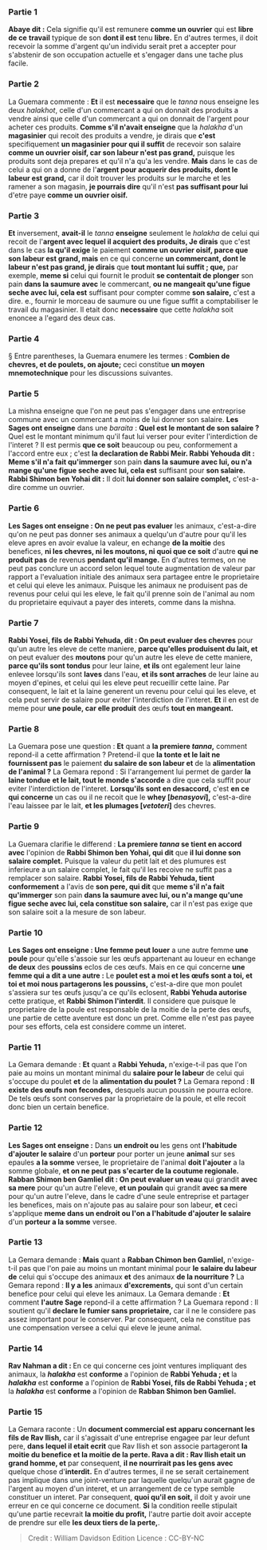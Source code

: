 
### Partie 1
<b>Abaye dit :</b> Cela signifie qu'il est remunere <b>comme un ouvrier</b> qui est <b>libre de ce</b> <b>travail</b> typique de son <b>dont il est</b> tenu <b>libre.</b> En d'autres termes, il doit recevoir la somme d'argent qu'un individu serait pret a accepter pour s'abstenir de son occupation actuelle et s'engager dans une tache plus facile.

### Partie 2
La Guemara commente : <b>Et</b> il est <b>necessaire</b> que le <i>tanna</i> nous enseigne les deux <i>halakhot</i>, celle d'un commercant a qui on donnait des produits a vendre ainsi que celle d'un commercant a qui on donnait de l'argent pour acheter ces produits. <b>Comme s'il n'avait enseigne</b> que la <i>halakha</i> d'un <b>magasinier</b> qui recoit des produits a vendre, je dirais que <b>c'est</b> specifiquement <b>un magasinier pour qui il suffit</b> de recevoir son salaire <b>comme un ouvrier oisif, car son labeur n'est pas grand,</b> puisque les produits sont deja prepares et qu'il n'a qu'a les vendre. <b>Mais</b> dans le cas de celui a qui on a donne de l'<b>argent pour acquerir des produits, dont le labeur est grand,</b> car il doit trouver les produits sur le marche et les ramener a son magasin, <b>je pourrais dire</b> qu'il n'est <b>pas suffisant pour lui</b> d'etre paye <b>comme un ouvrier oisif.</b>

### Partie 3
<b>Et</b> inversement, <b>avait-il</b> le <i>tanna</i> <b>enseigne</b> seulement le <i>halakha</i> de celui qui recoit de l'<b>argent avec lequel il acquiert des produits, Je dirais</b> que c'est dans le cas <b>la qu'il exige</b> le paiement <b>comme un ouvrier oisif, parce que son labeur est grand, mais</b> en ce qui concerne <b>un commercant, dont le labeur n'est pas grand, je dirais</b> que <b>tout montant lui suffit ; que,</b> par exemple, <b>meme si</b> celui qui fournit le produit <b>se contentait de plonger</b> son pain <b>dans la saumure avec</b> le commercant, <b>ou ne mangeait qu'une figue seche avec lui, cela est</b> suffisant pour compter comme <b>son salaire,</b> c'est a dire. e., fournir le morceau de saumure ou une figue suffit a comptabiliser le travail du magasinier. Il etait donc <b>necessaire</b> que cette <i>halakha</i> soit enoncee a l'egard des deux cas.

### Partie 4
§ Entre parentheses, la Guemara enumere les termes : <b>Combien de chevres, et de poulets, on ajoute;</b> ceci constitue <b>un moyen mnemotechnique</b> pour les discussions suivantes.

### Partie 5
La mishna enseigne que l'on ne peut pas s'engager dans une entreprise commune avec un commercant a moins de lui donner son salaire. <b>Les Sages ont enseigne</b> dans une <i>baraita</i> : <b>Quel est le montant de son salaire ?</b> Quel est le montant minimum qu'il faut lui verser pour eviter l'interdiction de l'interet ? Il est permis <b>que ce soit</b> beaucoup ou peu,</b> conformement a l'accord entre eux ; c'est <b>la declaration de Rabbi Meir. Rabbi Yehouda dit : Meme s'il n'a fait qu'immerger</b> son pain <b>dans la saumure avec lui, ou n'a mange qu'une figue seche avec lui, cela est</b> suffisant pour <b>son salaire. Rabbi Shimon ben Yohai dit :</b> Il doit <b>lui donner son salaire complet,</b> c'est-a-dire comme un ouvrier.

### Partie 6
<b>Les Sages ont enseigne : On ne peut pas evaluer</b> les animaux, c'est-a-dire qu'on ne peut pas donner ses animaux a quelqu'un d'autre pour qu'il les eleve apres en avoir evalue la valeur, en echange <b>de la moitie</b> des benefices, <b>ni les chevres, ni les moutons, ni quoi que ce soit</b> d'autre <b>qui ne produit pas</b> de revenus <b>pendant qu'il mange.</b> En d'autres termes, on ne peut pas conclure un accord selon lequel toute augmentation de valeur par rapport a l'evaluation initiale des animaux sera partagee entre le proprietaire et celui qui eleve les animaux. Puisque les animaux ne produisent pas de revenus pour celui qui les eleve, le fait qu'il prenne soin de l'animal au nom du proprietaire equivaut a payer des interets, comme dans la mishna.

### Partie 7
<b>Rabbi Yosei, fils de Rabbi Yehuda, dit : On peut evaluer des chevres</b> pour qu'un autre les eleve de cette maniere, <b>parce qu'elles produisent du lait, et</b> on peut evaluer des <b>moutons</b> pour qu'un autre les eleve de cette maniere, <b>parce qu'ils sont tondus</b> pour leur laine, <b>et ils</b> ont egalement leur laine enlevee lorsqu'ils sont <b>laves</b> dans l'eau, <b>et ils sont arraches</b> de leur laine au moyen d'epines, et celui qui les eleve peut recueillir cette laine. Par consequent, le lait et la laine generent un revenu pour celui qui les eleve, et cela peut servir de salaire pour eviter l'interdiction de l'interet. <b>Et</b> il en est de meme pour <b>une poule, car elle produit</b> des œufs <b>tout en mangeant.</b>

### Partie 8
La Guemara pose une question : <b>Et</b> quant a <b>la premiere <i>tanna</i>,</b> comment repond-il a cette affirmation ? Pretend-il que <b>la tonte et le lait ne fournissent pas</b> le paiement <b>du salaire de son labeur et</b> de la <b>alimentation de l'animal ?</b> La Gemara repond : Si l'arrangement lui permet de garder <b>la laine tondue</b> <b>et le lait, tout le monde s'accorde</b> a dire que cela suffit pour eviter l'interdiction de l'interet. <b>Lorsqu'ils sont en desaccord,</b> c'est <b>en ce qui concerne</b> un cas ou il ne recoit que le <b>whey [<i>benasyovi</i>],</b> c'est-a-dire l'eau laissee par le lait, <b>et les plumages [<i>vetoteri</i>]</b> des chevres.

### Partie 9
La Guemara clarifie le differend : <b>La premiere <i>tanna</i> se tient en accord avec</b> l'opinion de <b>Rabbi Shimon ben Yohai, qui dit</b> que <b>il lui donne son salaire complet.</b> Puisque la valeur du petit lait et des plumures est inferieure a un salaire complet, le fait qu'il les recoive ne suffit pas a remplacer son salaire. <b>Rabbi Yosei, fils de Rabbi Yehuda, tient conformement</b> a l'avis de <b>son pere, qui dit</b> que <b>meme s'il n'a fait qu'immerger</b> son pain <b>dans la saumure avec lui, ou n'a mange qu'une figue seche avec lui, cela constitue son salaire,</b> car il n'est pas exige que son salaire soit a la mesure de son labeur.

### Partie 10
<b>Les Sages ont enseigne : Une femme peut louer</b> a une autre</b> femme <b>une poule</b> pour qu'elle s'assoie sur les œufs appartenant au loueur en echange <b>de deux</b> des <b>poussins</b> eclos de ces œufs. Mais en ce qui concerne <b>une femme qui a dit a une autre :</b> Le <b>poulet est a moi et les œufs sont a toi, et toi et moi nous partagerons les poussins,</b> c'est-a-dire que mon poulet s'assiera sur tes œufs jusqu'a ce qu'ils eclosent, <b>Rabbi Yehuda autorise</b> cette pratique, et <b>Rabbi Shimon l'interdit</b>. Il considere que puisque le proprietaire de la poule est responsable de la moitie de la perte des œufs, une partie de cette aventure est donc un pret. Comme elle n'est pas payee pour ses efforts, cela est considere comme un interet.

### Partie 11
La Gemara demande : <b>Et</b> quant a <b>Rabbi Yehuda,</b> n'exige-t-il pas</b> que l'on paie au moins un montant minimal du <b>salaire pour le labeur</b> de celui qui s'occupe du poulet <b>et</b> de la <b>alimentation du poulet ?</b> La Gemara repond : <b>Il existe des œufs non fecondes,</b> desquels aucun poussin ne pourra eclore. De tels œufs sont conserves par la proprietaire de la poule, et elle recoit donc bien un certain benefice.

### Partie 12
<b>Les Sages ont enseigne :</b> Dans <b>un endroit ou</b> les gens ont <b>l'habitude d'ajouter le salaire</b> d'un <b>porteur</b> pour porter un jeune <b>animal</b> sur ses epaules <b>a la somme</b> versee, le proprietaire de l'animal <b>doit l'ajouter</b> a la somme globale, <b>et on ne peut pas s'ecarter de la coutume regionale. Rabban Shimon ben Gamliel dit : On peut evaluer un veau</b> qui grandit <b>avec sa mere</b> pour qu'un autre l'eleve, <b>et un poulain</b> qui grandit <b>avec sa mere</b> pour qu'un autre l'eleve, dans le cadre d'une seule entreprise et partager les benefices, mais on n'ajoute pas au salaire pour son labeur, <b>et</b> ceci s'applique <b>meme dans un endroit ou l'on a l'habitude d'ajouter le salaire</b> d'un <b>porteur a la somme</b> versee.

### Partie 13
La Gemara demande : <b>Mais</b> quant a <b>Rabban Chimon ben Gamliel,</b> n'exige-t-il pas</b> que l'on paie au moins un montant minimal pour <b>le salaire du labeur de</b> celui qui s'occupe des animaux <b>et</b> des animaux <b>de la nourriture ?</b> La Gemara repond : <b>Il y a les</b> animaux <b>d'excrements,</b> qui sont d'un certain benefice pour celui qui eleve les animaux. La Gemara demande : <b>Et</b> comment <b>l'autre Sage</b> repond-il a cette affirmation ? La Guemara repond : Il soutient qu'il <b>declare le fumier sans proprietaire,</b> car il ne le considere pas assez important pour le conserver. Par consequent, cela ne constitue pas une compensation versee a celui qui eleve le jeune animal.

### Partie 14
<b>Rav Nahman a dit : </b> En ce qui concerne ces joint ventures impliquant des animaux, la <b><i>halakha</i></b> est <b>conforme</b> a l'opinion de <b>Rabbi Yehuda ; et</b> la <b><i>halakha</i></b> est <b>conforme</b> a l'opinion de <b>Rabbi Yosei, fils de Rabbi Yehuda ; et</b> la <b><i>halakha</i></b> est <b>conforme</b> a l'opinion de <b>Rabban Shimon ben Gamliel. </b>

### Partie 15
La Gemara raconte : Un <b>document commercial est apparu concernant les fils de Rav Ilish,</b> car il s'agissait d'une entreprise engagee par leur defunt pere, <b>dans lequel il etait ecrit</b> que Rav Ilish et son associe partageront <b>la moitie du benefice et la moitie de la perte. Rava a dit : Rav Ilish etait un grand homme, et</b> par consequent, <b>il ne nourrirait pas les gens avec</b> quelque chose d'<b>interdit.</b> En d'autres termes, il ne se serait certainement pas implique dans une joint-venture par laquelle quelqu'un aurait gagne de l'argent au moyen d'un interet, et un arrangement de ce type semble constituer un interet. Par consequent, <b>quoi qu'il en soit,</b> il doit y avoir une erreur en ce qui concerne ce document. <b>Si</b> la condition reelle stipulait qu'une partie recevrait <b>la moitie du profit,</b> l'autre partie doit avoir accepte de prendre sur elle <b>les deux tiers de la perte,</b>.

>Credit : William Davidson Edition
>Licence : CC-BY-NC